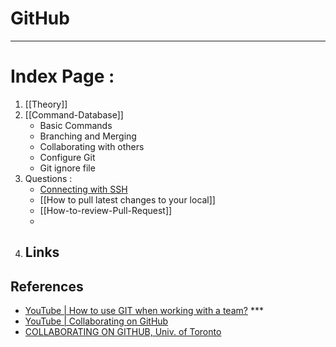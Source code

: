 # GitHub

---
# Index Page : 

1. [[Theory]] 
2. [[Command-Database]] 
	- Basic Commands
	- Branching and Merging 
	- Collaborating with others 
	- Configure Git 
	- Git ignore file 
3. Questions :
	- [Connecting with SSH](https://docs.github.com/en/authentication/connecting-to-github-with-ssh) 
	- [[How to pull latest changes to your local]]
	- [[How-to-review-Pull-Request]] 
	- 
4. Links
	- 


## References 

- [YouTube | How to use GIT when working with a team?](https://www.youtube.com/watch?v=jhtbhSpV5YA&ab_channel=AkoDev) *** 
- [YouTube | Collaborating on GitHub](https://www.youtube.com/watch?v=MnUd31TvBoU&ab_channel=TheNetNinja) 
- [COLLABORATING ON GITHUB, Univ. of Toronto](https://uoftcoders.github.io/studyGroup/lessons/git/collaboration/lesson/)
